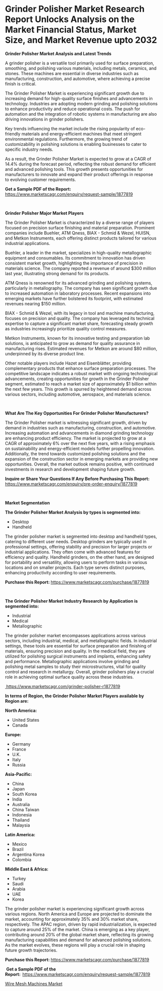 <p><h1>Grinder Polisher Market Research Report Unlocks Analysis on the Market Financial Status, Market Size, and Market Revenue upto 2032</h1></p><p><strong>Grinder Polisher Market Analysis and Latest Trends</strong></p>
<p><p>A grinder polisher is a versatile tool primarily used for surface preparation, smoothing, and polishing various materials, including metals, ceramics, and stones. These machines are essential in diverse industries such as manufacturing, construction, and automotive, where achieving a precise finish is critical. </p><p>The Grinder Polisher Market is experiencing significant growth due to increasing demand for high-quality surface finishes and advancements in technology. Industries are adopting modern grinding and polishing solutions to enhance productivity and reduce operational costs. The push for automation and the integration of robotic systems in manufacturing are also driving innovations in grinder polishers. </p><p>Key trends influencing the market include the rising popularity of eco-friendly materials and energy-efficient machines that meet stringent environmental regulations. Furthermore, the growing trend of customizability in polishing solutions is enabling businesses to cater to specific industry needs. </p><p>As a result, the Grinder Polisher Market is expected to grow at a CAGR of 14.4% during the forecast period, reflecting the robust demand for efficient and advanced polishing tools. This growth presents opportunities for manufacturers to innovate and expand their product offerings in response to evolving customer requirements.</p></p>
<p><strong>Get a Sample PDF of the Report:&nbsp;</strong> <a href="https://www.marketscagr.com/enquiry/request-sample/1877819?utm_campaign=2304&utm_medium=2&utm_source=Github&utm_content=ia&utm_term=11042025&utm_id=grinder-polisher">https://www.marketscagr.com/enquiry/request-sample/1877819</a></p>
<p>&nbsp;</p>
<p><strong>Grinder Polisher Major Market Players</strong></p>
<p><p>The Grinder Polisher Market is characterized by a diverse range of players focused on precision surface finishing and material preparation. Prominent companies include Buehler, ATM Qness, BIAX - Schmid & Wezel, HUISN, and Metkon Instruments, each offering distinct products tailored for various industrial applications.</p><p>Buehler, a leader in the market, specializes in high-quality metallographic equipment and consumables. Its commitment to innovation has driven consistent market growth, highlighting the importance of precision in materials science. The company reported a revenue of around $300 million last year, illustrating strong demand for its products.</p><p>ATM Qness is renowned for its advanced grinding and polishing systems, particularly in metallography. The company has seen significant growth due to increased automation in laboratory processes. Recent expansions into emerging markets have further bolstered its footprint, with estimated revenues nearing $150 million.</p><p>BIAX - Schmid & Wezel, with its legacy in tool and machine manufacturing, focuses on precision and quality. The company has leveraged its technical expertise to capture a significant market share, forecasting steady growth as industries increasingly prioritize quality control measures.</p><p>Metkon Instruments, known for its innovative testing and preparation lab solutions, is anticipated to grow as demand for quality assurance in manufacturing rises. Estimated revenues for Metkon are around $80 million, underpinned by its diverse product line.</p><p>Other notable players include Hazet and Eisenblätter, providing complementary products that enhance surface preparation processes. The competitive landscape indicates a robust market with ongoing technological advancements, creating opportunities for growth in the Grinder Polisher segment, estimated to reach a market size of approximately $1 billion within the next few years. This growth is spurred by heightened demand across various sectors, including automotive, aerospace, and materials science.</p></p>
<p>&nbsp;</p>
<p><strong>What Are The Key Opportunities For Grinder Polisher Manufacturers?</strong></p>
<p><p>The Grinder Polisher market is witnessing significant growth, driven by demand in industries such as manufacturing, construction, and automotive. Increasing automation and advancements in diamond grinding technology are enhancing product efficiency. The market is projected to grow at a CAGR of approximately 6% over the next five years, with a rising emphasis on sustainability and energy-efficient models further propelling innovation. Additionally, the trend towards customized polishing solutions and the expansion of the construction sector in emerging markets are providing new opportunities. Overall, the market outlook remains positive, with continued investments in research and development shaping future growth.</p></p>
<p><strong>Inquire or Share Your Questions If Any Before Purchasing This Report:</strong> <a href="https://www.marketscagr.com/enquiry/pre-order-enquiry/1877819?utm_campaign=2304&utm_medium=2&utm_source=Github&utm_content=ia&utm_term=11042025&utm_id=grinder-polisher">https://www.marketscagr.com/enquiry/pre-order-enquiry/1877819</a></p>
<p>&nbsp;</p>
<p><strong>Market Segmentation</strong></p>
<p><strong>The Grinder Polisher Market Analysis by types is segmented into:</strong></p>
<p><ul><li>Desktop</li><li>Handheld</li></ul></p>
<p><p>The grinder polisher market is segmented into desktop and handheld types, catering to different user needs. Desktop grinders are typically used in professional settings, offering stability and precision for larger projects or industrial applications. They often come with advanced features for efficiency and quality. Handheld grinders, on the other hand, are designed for portability and versatility, allowing users to perform tasks in various locations and on smaller projects. Each type serves distinct purposes, enhancing productivity according to user requirements.</p></p>
<p><strong>Purchase this Report:&nbsp;</strong><a href="https://www.marketscagr.com/purchase/1877819?utm_campaign=2304&utm_medium=2&utm_source=Github&utm_content=ia&utm_term=11042025&utm_id=grinder-polisher">https://www.marketscagr.com/purchase/1877819</a></p>
<p>&nbsp;</p>
<p><strong>The Grinder Polisher Market Industry Research by Application is segmented into:</strong></p>
<p><ul><li>Industrial</li><li>Medical</li><li>Metallographic</li></ul></p>
<p><p>The grinder polisher market encompasses applications across various sectors, including industrial, medical, and metallographic fields. In industrial settings, these tools are essential for surface preparation and finishing of materials, ensuring precision and quality. In the medical field, they are utilized for polishing surgical instruments and implants, enhancing safety and performance. Metallographic applications involve grinding and polishing metal samples to study their microstructures, vital for quality control and research in metallurgy. Overall, grinder polishers play a crucial role in achieving optimal surface quality across these industries.</p></p>
<p><a href="https://www.marketscagr.com/grinder-polisher-r1877819?utm_campaign=2304&utm_medium=2&utm_source=Github&utm_content=ia&utm_term=11042025&utm_id=grinder-polisher">&nbsp;https://www.marketscagr.com/grinder-polisher-r1877819</a></p>
<p><strong>In terms of Region, the Grinder Polisher Market Players available by Region are:</strong></p>
<p>
    <p> <strong> North America: </strong>
        <ul>
            <li>United States</li>
            <li>Canada</li>
        </ul>
        </p> 
    <p> <strong> Europe: </strong>
        <ul>
            <li>Germany</li>
            <li>France</li>
            <li>U.K.</li>
            <li>Italy</li>
            <li>Russia</li>
        </ul>
        </p> 
    <p> <strong> Asia-Pacific: </strong>
        <ul>
            <li>China</li>
            <li>Japan</li>
            <li>South Korea</li>
            <li>India</li>
            <li>Australia</li>
            <li>China Taiwan</li>
            <li>Indonesia</li>
            <li>Thailand</li>
            <li>Malaysia</li>
        </ul>
        </p> 
    <p> <strong> Latin America: </strong>
        <ul>
            <li>Mexico</li>
            <li>Brazil</li>
            <li>Argentina Korea</li>
            <li>Colombia</li>
        </ul>
        </p> 
    <p> <strong> Middle East & Africa: </strong>
        <ul>
            <li>Turkey</li>
            <li>Saudi</li>
            <li>Arabia</li>
            <li>UAE</li>
            <li>Korea</li>
        </ul>
    </p>
    </p>
<p><p>The grinder polisher market is experiencing significant growth across various regions. North America and Europe are projected to dominate the market, accounting for approximately 35% and 30% market share, respectively. The APAC region, driven by rapid industrialization, is expected to capture around 25% of the market. China is emerging as a key player, contributing around 20% of the global market share, reflecting its growing manufacturing capabilities and demand for advanced polishing solutions. As the market evolves, these regions will play a crucial role in shaping future growth trajectories.</p></p>
<p><strong>Purchase this Report: </strong><a href="https://www.marketscagr.com/purchase/1877819?utm_campaign=2304&utm_medium=2&utm_source=Github&utm_content=ia&utm_term=11042025&utm_id=grinder-polisher">https://www.marketscagr.com/purchase/1877819</a></p>
<p>&nbsp;<strong>Get a Sample PDF of the Report:&nbsp;&nbsp;</strong><a href="https://www.marketscagr.com/enquiry/request-sample/1877819?utm_campaign=2304&utm_medium=2&utm_source=Github&utm_content=ia&utm_term=11042025&utm_id=grinder-polisher">https://www.marketscagr.com/enquiry/request-sample/1877819</a></p>
<p><strong></strong></p>
<p><p><a href="https://github.com/fahieraudau9/Market-Research-Report-List-1/blob/main/wire-mesh-machines-market.md?utm_campaign=2304&utm_medium=2&utm_source=Github&utm_content=ia&utm_term=11042025&utm_id=grinder-polisher">Wire Mesh Machines Market</a></p></p>